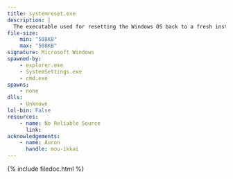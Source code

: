 ```yaml
---
title: systemreset.exe
description: |
  The executable used for resetting the Windows OS back to a fresh install, with the option to keep files or reset everything to default. The program can be opened using Settings, running it in the System32 folder, or typing 'systemreset' in Command Prompt.
file-size:
    min: "508KB"
    max: "508KB"
signature: Microsoft Windows
spawned-by:
    - explorer.exe
	- SystemSettings.exe
    - cmd.exe
spawns:
    - none
dlls:
    - Unknown
lol-bin: False
resources:
    - name: No Reliable Source
      link:
acknowledgements:
    - name: Auron
      handle: mou-ikkai
---
```


{% include filedoc.html %}
